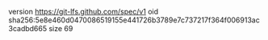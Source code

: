 version https://git-lfs.github.com/spec/v1
oid sha256:5e8e460d0470086519155e441726b3789e7c737217f364f006913ac3cadbd665
size 69
